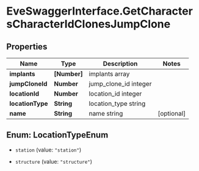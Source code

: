 # EveSwaggerInterface.GetCharactersCharacterIdClonesJumpClone

## Properties
Name | Type | Description | Notes
------------ | ------------- | ------------- | -------------
**implants** | **[Number]** | implants array | 
**jumpCloneId** | **Number** | jump_clone_id integer | 
**locationId** | **Number** | location_id integer | 
**locationType** | **String** | location_type string | 
**name** | **String** | name string | [optional] 


<a name="LocationTypeEnum"></a>
## Enum: LocationTypeEnum


* `station` (value: `"station"`)

* `structure` (value: `"structure"`)




